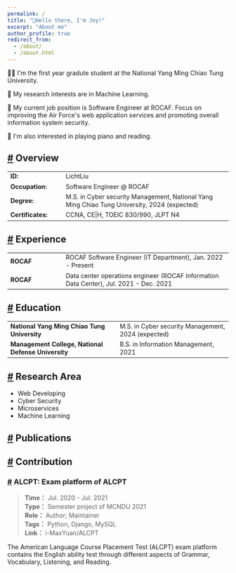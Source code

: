 ```yaml
---
permalink: /
title: "👋Hello there, I'm Joy!"
excerpt: "About me"
author_profile: true
redirect_from:
  - /about/
  - /about.html
---
```


👩‍💻 I'm the first year gradute student at the National Yang Ming Chiao Tung University.

🔬 My research interests are in Machine Learning.

💼 My current job position is Software Engineer at ROCAF. Focus on improving the Air Force's web application services and promoting overall information system security.

📍 I'm also interested in playing piano and reading.


<h2 id="overview"><a class="markdownIt-Anchor" href="#overview">#</a> Overview</h2>

<table style="font-size: 100%; border: none;">
  <tr>
    <td style="border: 0; line-height: 18px; width: 25%"> <b>ID: </b> </td>
    <td style="border: 0; line-height: 18px"> LichtLiu </td>
  </tr>
  <tr>
    <td style="border: 0; line-height: 18px; width: 25%"> <b>Occupation: </b> </td>
    <td style="border: 0; line-height: 18px"> Software Engineer @ ROCAF </td>
  </tr>
  <tr>
    <td style="border: 0; line-height: 18px; width: 25%"> <b>Degree: </b> </td>
    <td style="border: 0; line-height: 18px"> M.S. in Cyber security Management, National Yang Ming Chiao Tung University, 2024 (expected)  </td>
  </tr>
  <tr>
    <td style="border: 0; line-height: 18px; width: 25%"> <b>Certificates: </b> </td>
    <td style="border: 0; line-height: 18px"> CCNA, CE|H, TOEIC 830/990, JLPT N4 </td>
  </tr>
</table>

<h2 id="experience"><a class="markdownIt-Anchor" href="#experience">#</a> Experience</h2>

<table style="font-size: 100%; border: none;">
  <tr>
    <td style="border: 0; line-height: 18px; width: 25%"> <b>ROCAF</b> </td>
    <td style="border: 0; line-height: 18px"> ROCAF  Software Engineer (IT Department), Jan. 2022 - Present</td>
  </tr>
  <tr>
    <td style="border: 0; line-height: 18px; width: 25%"> <b>ROCAF</b> </td>
    <td style="border: 0; line-height: 18px"> Data center operations engineer (ROCAF Information Data Center), Jul. 2021 - Dec. 2021</td>
  </tr>
</table>


<h2 id="education"><a class="markdownIt-Anchor" href="#education">#</a> Education</h2>
<table style="font-size: 100%; border: none;">
  <tr>
    <td style="border: 0; line-height: 18px"> <b>National Yang Ming Chiao Tung University</b> </td>
    <td style="border: 0; line-height: 18px"> M.S. in Cyber security Management, 2024 (expected) </td>
  </tr>
  <tr>
    <td style="border: 0; line-height: 18px"> <b>Management College, National Defense University</b> </td>
    <td style="border: 0; line-height: 18px"> B.S. in Information Management, 2021 </td>
  </tr>
</table>


<h2 id="research-area"><a class="markdownIt-Anchor" href="#research-area">#</a> Research Area</h2>
<ul>
    <li>Web Developing</li>
    <li>Cyber Security</li>
    <li>Microservices</li>
    <li>Machine Learning</li>
</ul>


<h2 id="publications"><a class="markdownIt-Anchor" href="#publications">#</a> Publications</h2>

<h2 id="contribution"><a class="markdownIt-Anchor" href="#contribution">#</a> Contribution</h2>

<h3 id="alcpt">
<a class="markdownIt-Anchor" href="#alcpt">#</a> ALCPT: Exam platform of ALCPT</h3>
<blockquote>
    <p><strong>Time：</strong> Jul. 2020 - Jul. 2021  <br>
    <strong>Type：</strong> Semester project of MCNDU 2021  <br>
    <strong>Role：</strong> Author; Maintainer<br>
    <strong>Tags：</strong> Python, Django, MySQL<br>
    <strong>Link：</strong>
    <span class="exturl" data-url="https://github.com/i-MaxYuan/ALCPT">i-MaxYuan/ALCPT</span></p>
</blockquote>
<p>The American Language Course Placement Test (ALCPT) exam platform contains the English ability test through different aspects of Grammar, Vocabulary, Listening, and Reading.</p>
<ul>
</ul>
